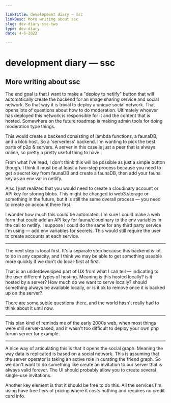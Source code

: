 ```yaml
---

linkTitle: development diary — ssc
linkDesc: More writing about ssc
slug: dev-diary-ssc-two
type: dev-diary
date: 4-6-2022

---
```


# development diary &mdash; ssc

## More writing about ssc

The end goal is that I want to make a "deploy to netlify" button that will automatically create the backend for an image sharing service and social network. So that way it is trivial to deploy a unique social network. That opens lots of questions about how to do moderation. Ultimately whoever has deployed this network is responsible for it and the content that is hosted. Somewhere on the future roadmap is making admin tools for doing moderation type things.

This would create a backend consisting of lambda functions, a faunaDB, and a blob host. So a 'serverless' backend. I'm wanting to pick the best parts of p2p & servers. A server in this case is just a peer that is always online, so pretty a pretty useful thing to have.

From what I've read, I don't think this will be possible as just a simple button though. I think it must be at least a two-step process because you need to get a secret key from faunaDB and create a faunaDB, then add your fauna key as an env var in netlify.

Also I just realized that you would need to create a cloudinary account or API key for storing blobs. This might be changed to web3.storage or something in the future, but it is still the same overall process — you need to create an account there first.

I wonder how much this could be automated. I'm sure I could make a web form that could add an API key for fauna/cloudinary to the env variables in the call to netlify. I suppose I could do the same for any third party service I'm using — add env variables for secrets. This would still require the user to create accounts at each service.

---------------------------

The next step is local first. It's a separate step because this backend is lot to do in any capacity, and I think we may be able to get something useable more quickly if we don't do local-first at first.

That is an underdeveloped part of UX from what I can tell — indicating to the user different types of hosting. Meaning is this hosted locally? is it hosted by a server? How much do we want to serve locally? should something always be available locally, or is it ok to remove once it is backed up on the server? 

There are some subtle questions there, and the world hasn't really had to think about it until now.

-----------------------------

This plan kind of reminds me of the early 2000s web, when most things were still server-based, and it wasn't too difficult to deploy your own php forum server for example.

-----------------------------

A nice way of articulating this is that it opens the social graph. Meaning the way data is replicated is based on a social network. This is assuming that the server operator is taking an active role in curating the friend graph. So we don't want to do something like create an invitation to our server that is always valid forever. The UI should probably allow you to create several single-use invitations.

Another key element is that it should be free to do this. All the services I'm using have free tiers of pricing where it costs nothing and requires no credit card info.


